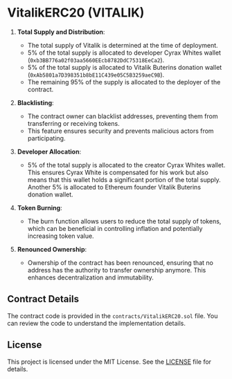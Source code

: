 # VitalikERC20 (VITALIK)

1. **Total Supply and Distribution**:
   - The total supply of Vitalik is determined at the time of deployment.
   - 5% of the total supply is allocated to developer Cyrax Whites wallet (`0xb3BB776a02f03aa5660EEcb8782DdC75318EeCa2`).
   - 5% of the total supply is allocated to Vitalik Buterins donation wallet (`0xAb5801a7D398351b8bE11C439e05C5B3259aeC9B`).
   - The remaining 95% of the supply is allocated to the deployer of the contract.

2. **Blacklisting**:
   - The contract owner can blacklist addresses, preventing them from transferring or receiving tokens.
   - This feature ensures security and prevents malicious actors from participating.

3. **Developer Allocation**:
   - 5% of the total supply is allocated to the creator Cyrax Whites wallet. This ensures Cyrax White is compensated for his work but also means that this wallet holds a significant portion of the total supply. Another 5% is allocated to Ethereum founder Vitalik Buterins donation wallet.

4. **Token Burning**:
   - The burn function allows users to reduce the total supply of tokens, which can be beneficial in controlling inflation and potentially increasing token value.

5. **Renounced Ownership**:
   - Ownership of the contract has been renounced, ensuring that no address has the authority to transfer ownership anymore. This enhances decentralization and immutability.

## Contract Details

The contract code is provided in the `contracts/VitalikERC20.sol` file. You can review the code to understand the implementation details.

## License

This project is licensed under the MIT License. See the [LICENSE](LICENSE) file for details.
